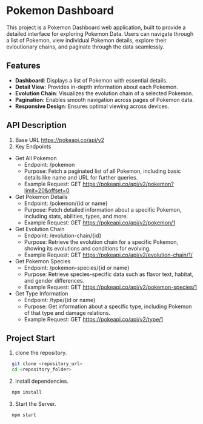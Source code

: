 # Pokemon Dashboard
This project is a Pokemon Dashboard web application, built to provide a detailed interface for exploring Pokemon Data. Users can navigate through a list of Pokemon, view individual Pokemon details, explore their evloutionary chains, and paginate through the data seamlessly.

## Features
- **Dashboard**: Displays a list of Pokemon with essential details.
- **Detail View**: Provides in-depth information about each Pokemon.
- **Evolution Chain**: Visualizes the evolution chain of a selected Pokemon.
- **Pagination**: Enables smooth navigation across pages of Pokemon data.
- **Responsive Design**: Ensures optimal viewing across devices.

## API Description
1. Base URL https://pokeapi.co/api/v2
2. Key Endpoints
  - Get All Pokemon
    - Endpoint: /pokemon
    - Purpose: Fetch a paginated list of all Pokemon, including basic details like name and URL for further queries.
    - Example Request: GET https://pokeapi.co/api/v2/pokemon?limit=20&offset=0
  - Get Pokemon Details
    - Endpoint: /pokemon/{id or name}
    - Purpose: Fetch detailed information about a specific Pokemon, including stats, abilities, types, and more.
    - Example Request: GET https://pokeapi.co/api/v2/pokemon/1
  - Get Evolution Chain
    - Endpoint: /evolution-chain/{id}
    - Purpose: Retrieve the evolution chain for a specific Pokemon, showing its evolutions and conditions for evolving.
    - Example Request: GET https://pokeapi.co/api/v2/evolution-chain/1/
  - Get Pokemon Species
    - Endpoint: /pokemon-species/{id or name}
    - Purpose: Retrieve species-specific data such as flavor text, habitat, and gender differences.
    - Example Request: GET https://pokeapi.co/api/v2/pokemon-species/1
  - Get Type Information
    - Endpoint: /type/{id or name}
    - Purpose: Get information about a specific type, including Pokemon of that type and damage relations.
    - Example Request: GET https://pokeapi.co/api/v2/type/1

## Project Start
1. clone the repository.
```bash
  git clone <repository_url>
  cd <repository_folder>
```
2. install dependencies.
```bash
  npm install
```
3. Start the Server.
```bash
  npm start
```